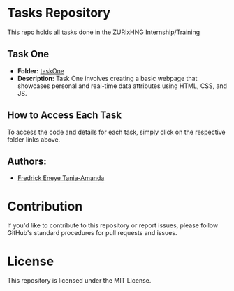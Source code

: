 # Tasks Repository

This repo holds all tasks done in the ZURIxHNG Internship/Training

## Task One

- **Folder:** [taskOne](taskOne/)
- **Description:** Task One involves creating a basic webpage that showcases personal and real-time data attributes using HTML, CSS, and JS.

## How to Access Each Task

To access the code and details for each task, simply click on the respective folder links above.

## Authors:

- [Fredrick Eneye Tania-Amanda](https://github.com/crystal4000)

# Contribution

If you'd like to contribute to this repository or report issues, please follow GitHub's standard procedures for pull requests and issues.

# License

This repository is licensed under the MIT License.
